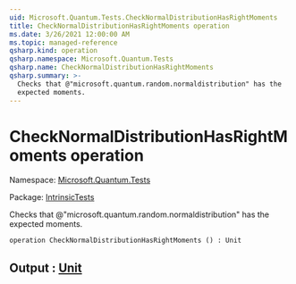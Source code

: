 ```yaml
---
uid: Microsoft.Quantum.Tests.CheckNormalDistributionHasRightMoments
title: CheckNormalDistributionHasRightMoments operation
ms.date: 3/26/2021 12:00:00 AM
ms.topic: managed-reference
qsharp.kind: operation
qsharp.namespace: Microsoft.Quantum.Tests
qsharp.name: CheckNormalDistributionHasRightMoments
qsharp.summary: >-
  Checks that @"microsoft.quantum.random.normaldistribution" has the
  expected moments.
---
```


# CheckNormalDistributionHasRightMoments operation

Namespace: [Microsoft.Quantum.Tests](xref:Microsoft.Quantum.Tests)

Package: [IntrinsicTests](https://nuget.org/packages/IntrinsicTests)


Checks that @"microsoft.quantum.random.normaldistribution" has theexpected moments.

```qsharp
operation CheckNormalDistributionHasRightMoments () : Unit
```


## Output : [Unit](xref:microsoft.quantum.lang-ref.unit)

